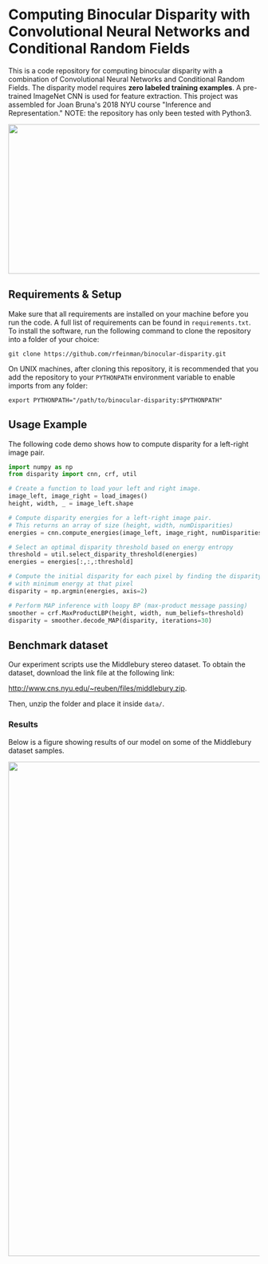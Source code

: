 # Computing Binocular Disparity with Convolutional Neural Networks and Conditional Random Fields

This is a code repository for computing binocular disparity with a combination of Convolutional Neural Networks and Conditional Random Fields. The disparity model requires **zero labeled training examples**. A pre-trained ImageNet CNN is used for feature extraction. This project was assembled for Joan Bruna's 2018 NYU course "Inference and Representation." NOTE: the repository has only been tested with Python3.

<img src="documents/model_diagram.png" width="706" height="300">

## Requirements & Setup

Make sure that all requirements are installed on your machine before you run the code. A full list of requirements can be found in `requirements.txt`. To install the software, run the following command to clone the repository into a folder of your choice:
```
git clone https://github.com/rfeinman/binocular-disparity.git
```
On UNIX machines, after cloning this repository, it is recommended that you add the repository to your `PYTHONPATH` environment variable to enable imports from any folder:
```
export PYTHONPATH="/path/to/binocular-disparity:$PYTHONPATH"
```

## Usage Example

The following code demo shows how to compute disparity for a left-right
image pair.

```python
import numpy as np
from disparity import cnn, crf, util

# Create a function to load your left and right image.
image_left, image_right = load_images()
height, width, _ = image_left.shape

# Compute disparity energies for a left-right image pair.
# This returns an array of size (height, width, numDisparities)
energies = cnn.compute_energies(image_left, image_right, numDisparities=120)

# Select an optimal disparity threshold based on energy entropy
threshold = util.select_disparity_threshold(energies)
energies = energies[:,:,:threshold]

# Compute the initial disparity for each pixel by finding the disparity value
# with minimum energy at that pixel
disparity = np.argmin(energies, axis=2)

# Perform MAP inference with loopy BP (max-product message passing)
smoother = crf.MaxProductLBP(height, width, num_beliefs=threshold)
disparity = smoother.decode_MAP(disparity, iterations=30)
```

## Benchmark dataset

Our experiment scripts use the Middlebury stereo dataset. To obtain the dataset,
download the link file at the following link:

<http://www.cns.nyu.edu/~reuben/files/middlebury.zip>.

Then, unzip the folder and place it inside `data/`.


### Results

Below is a figure showing results of our model on some of the Middlebury dataset samples.

<img src="documents/results.png" width="700" height="992">